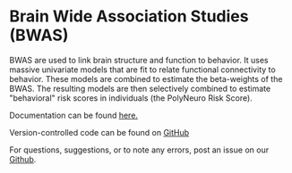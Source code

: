 # Brain Wide Association Studies (BWAS)

BWAS are used to link brain structure and function to behavior. It uses massive univariate models that are fit to relate functional connectivity to behavior. These models are combined to estimate the beta-weights of the BWAS. The resulting models are then selectively combined to estimate "behavioral" risk scores in individuals (the PolyNeuro Risk Score). 

Documentation can be found [here.](https://polyneuro-risk-score.readthedocs.io/en/latest/PolyNeuro_Risk_Scores/)

Version-controlled code can be found on [GitHub](https://github.com/DCAN-Labs/BWAS)

For questions, suggestions, or to note any errors, post an issue on our [Github](https://github.com/DCAN-Labs/cdni-brain/issues).